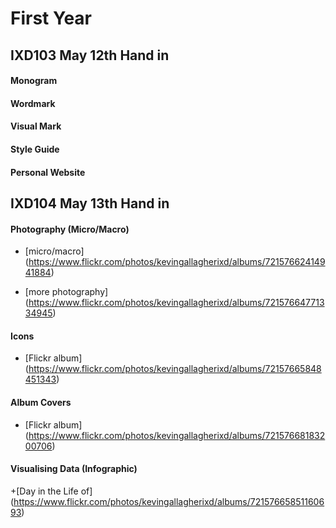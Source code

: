 First Year 
========================
IXD103 May 12th Hand in
-----------------------

#### Monogram




#### Wordmark




#### Visual Mark




#### Style Guide




#### Personal Website







IXD104 May 13th Hand in
-----------------------

#### Photography (Micro/Macro)
+ [micro/macro]
(https://www.flickr.com/photos/kevingallagherixd/albums/72157662414941884)

+ [more photography]
(https://www.flickr.com/photos/kevingallagherixd/albums/72157664771334945)

#### Icons 
+ [Flickr album]
(https://www.flickr.com/photos/kevingallagherixd/albums/72157665848451343)



#### Album Covers
+ [Flickr album]
(https://www.flickr.com/photos/kevingallagherixd/albums/72157668183200706)


#### Visualising Data (Infographic)
+[Day in the Life of]
(https://www.flickr.com/photos/kevingallagherixd/albums/72157665851160693)




